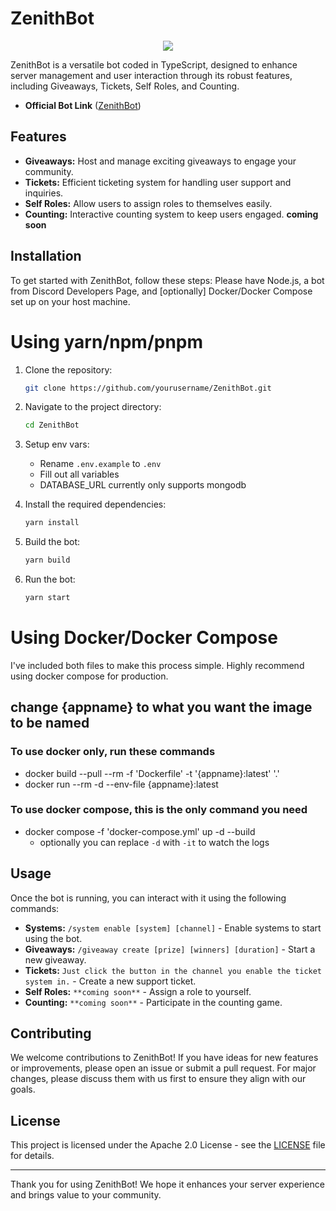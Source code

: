 # ZenithBot
<div align="center" styles="margin-top: 10px">
  <img src="https://img.shields.io/badge/built_with-sern-pink?labelColor=%230C3478&color=%23ed5087&link=https%3A%2F%2Fsern.dev"/>
</div>

ZenithBot is a versatile bot coded in TypeScript, designed to enhance server management and user interaction through its robust features, including Giveaways, Tickets, Self Roles, and Counting.

- **Official Bot Link** ([ZenithBot](https://discord.com/oauth2/authorize?client_id=1339502442613702707))
## Features

- **Giveaways:** Host and manage exciting giveaways to engage your community.
- **Tickets:** Efficient ticketing system for handling user support and inquiries.
- **Self Roles:** Allow users to assign roles to themselves easily. 
- **Counting:** Interactive counting system to keep users engaged. **coming soon**

## Installation

To get started with ZenithBot, follow these steps:
Please have Node.js, a bot from Discord Developers Page, and [optionally] Docker/Docker Compose set up on your host machine.
# Using yarn/npm/pnpm
1. Clone the repository:
    ```bash
    git clone https://github.com/yourusername/ZenithBot.git
    ```

2. Navigate to the project directory:
    ```bash
    cd ZenithBot
    ```

3. Setup env vars:<br>
    - Rename `.env.example` to `.env`<br>
    - Fill out all variables<br>
    - DATABASE_URL currently only supports mongodb

4. Install the required dependencies:
    ```bash
    yarn install
    ```

5. Build the bot:
    ```bash
    yarn build
    ```

6. Run the bot:
    ```bash
    yarn start
    ```

# Using Docker/Docker Compose

I've included both files to make this process simple. Highly recommend using docker compose for production.

## change {appname} to what you want the image to be named

### To use docker only, run these commands
- docker build --pull --rm -f 'Dockerfile' -t '{appname}:latest' '.' 
- docker run --rm -d --env-file {appname}:latest
### To use docker compose, this is the only command you need
- docker compose -f 'docker-compose.yml' up -d --build
    - optionally you can replace `-d` with `-it` to watch the logs
## Usage

Once the bot is running, you can interact with it using the following commands:

- **Systems:** `/system enable [system] [channel]` - Enable systems to start using the bot.
- **Giveaways:** `/giveaway create [prize] [winners] [duration]` - Start a new giveaway.
- **Tickets:** `Just click the button in the channel you enable the ticket system in.` - Create a new support ticket.
- **Self Roles:** `**coming soon**` - Assign a role to yourself.
- **Counting:** `**coming soon**` - Participate in the counting game.

## Contributing

We welcome contributions to ZenithBot! If you have ideas for new features or improvements, please open an issue or submit a pull request. For major changes, please discuss them with us first to ensure they align with our goals.

## License

This project is licensed under the Apache 2.0 License - see the [LICENSE](LICENSE) file for details.

---

Thank you for using ZenithBot! We hope it enhances your server experience and brings value to your community.

